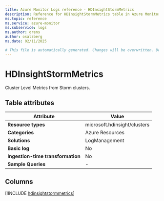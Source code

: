 ```yaml
---
title: Azure Monitor Logs reference - HDInsightStormMetrics
description: Reference for HDInsightStormMetrics table in Azure Monitor Logs.
ms.topic: reference
ms.service: azure-monitor
ms.subservice: logs
ms.author: orens
author: osalzberg
ms.date: 02/11/2025

# This file is automatically generated. Changes will be overwritten. Do not change this file directly.
---
```


# HDInsightStormMetrics

Cluster Level Metrics from Storm clusters.


## Table attributes

|Attribute|Value|
|---|---|
|**Resource types**|microsoft.hdinsight/clusters|
|**Categories**|Azure Resources|
|**Solutions**| LogManagement|
|**Basic log**|No|
|**Ingestion-time transformation**|No|
|**Sample Queries**|-|



## Columns
  
[!INCLUDE [hdinsightstormmetrics](~/reusable-content/ce-skilling/azure/includes/azure-monitor/reference/tables/hdinsightstormmetrics-include.md)]
